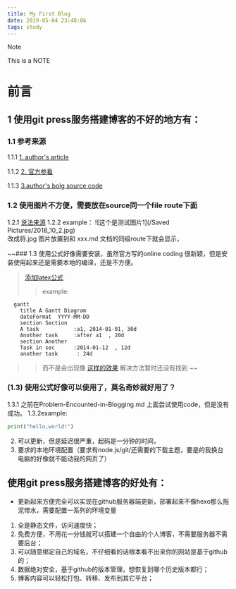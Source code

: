 ```yaml
---
title: My First Blog
date: 2019-05-04 23:48:06
tags: study
---
```

> [!NOTE]
> This is a NOTE
# 前言

## 1 使用git press服务搭建博客的不好的地方有：

### 1.1 参考来源
1.1.1 [1. author's article](https://gitpress.io/@gitpress/)

1.1.2 [2. 官方参看](https://gitpress.io/c/helps/welcome)

1.1.3 [3.author's bolg source code](https://github.com/gitpress-io/blog/blob/master/source/diagrams-with-mermaid.md)

### 1.2 使用图片不方便，需要放在source同一个file route下面 
1.2.1 [说法来源](https://gitpress.io/c/helps/troubleshooting)
1.2.2 example： ![这个是测试图片1](/Saved Pictures/2018_10_2.jpg)
<br>改成将.jpg 图片放置到和 xxx.md 文档的同级route下就会显示，



~~### 1.3 使用公式好像需要安装，虽然官方写的online coding 很新颖，但是安装使用起来还是需要本地的编译，还是不方便。
> [添加latex公式](https://gitpress.io/@gitpress/latex)
>> example:
```mermaid,autorun
  gantt
    title A Gantt Diagram
    dateFormat  YYYY-MM-DD
    section Section
    A task           :a1, 2014-01-01, 30d
    Another task     :after a1  , 20d
    section Another
    Task in sec      :2014-01-12  , 12d
    another task      : 24d
```
>> 而不是会出现像 [这样的效果](https://mermaidjs.github.io/gantt.html)
>> 解决方法暂时还没有找到  ~~
### (1.3) 使用公式好像可以使用了，莫名奇妙就好用了？
1.3.1 之前在Problem-Encounted-in-Blogging.md 上面尝试使用code，但是没有成功。
1.3.2example:
```python
print("hello,world!")
```



2. 可以更新，但是延迟很严重，起码是一分钟的时间，
3. 要求的本地环境配置（要求有node.js/git/还需要的下载主题，要是的我换台电脑的好像就不能动我的网页了）


## 使用git press服务搭建博客的好处有：

* 更新起来方便完全可以实现在github服务器端更新，部署起来不像hexo那么拖泥带水，需要配置一系列的环境变量
1. 全是静态文件，访问速度快；
2. 免费方便，不用花一分钱就可以搭建一个自由的个人博客，不需要服务器不需要后台；
3. 可以随意绑定自己的域名，不仔细看的话根本看不出来你的网站是基于github的；
4. 数据绝对安全，基于github的版本管理，想恢复到哪个历史版本都行；
5. 博客内容可以轻松打包、转移、发布到其它平台；
